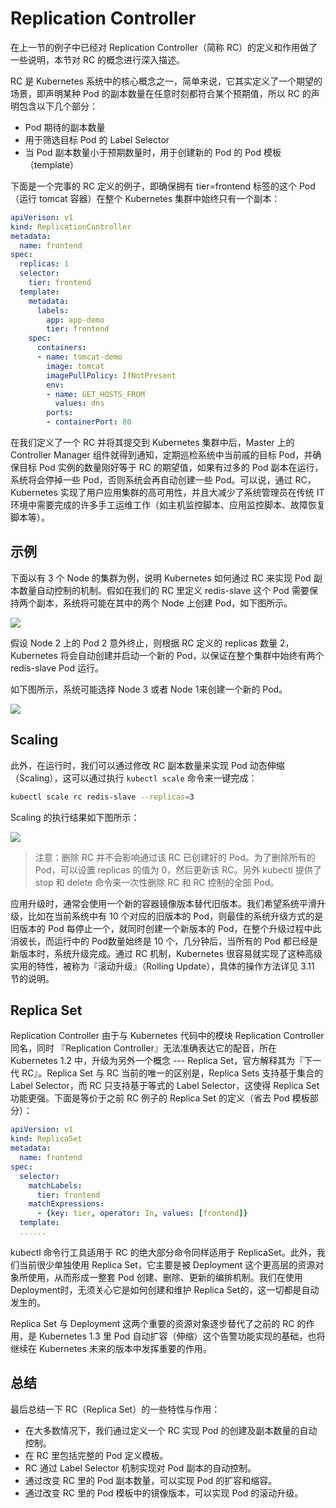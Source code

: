 # Replication Controller

在上一节的例子中已经对 Replication Controller（简称 RC）的定义和作用做了一些说明，本节对 RC 的概念进行深入描述。

RC 是 Kubernetes 系统中的核心概念之一，简单来说，它其实定义了一个期望的场景，即声明某种 Pod 的副本数量在任意时刻都符合某个预期值，所以 RC 的声明包含以下几个部分：
* Pod 期待的副本数量
* 用于筛选目标 Pod 的 Label Selector
* 当 Pod 副本数量小于预期数量时，用于创建新的 Pod 的 Pod 模板（template）

下面是一个完事的 RC 定义的例子，即确保拥有 tier=frontend 标签的这个 Pod（运行 tomcat 容器）在整个 Kubernetes 集群中始终只有一个副本：
```yaml
apiVerison: v1
kind: ReplicationController
metadata:
  name: frontend
spec:
  replicas: 1
  selector:
    tier: frontend
  template:
    metadata:
      labels:
        app: app-demo
        tier: frontend
    spec:
      containers:
      - name: tomcat-demo
        image: tomcat
        imagePullPolicy: IfNotPresent
        env:
        - name: GET_HOSTS_FROM
          values: dns
        ports:
        - containerPort: 80
```

在我们定义了一个 RC 并将其提交到 Kubernetes 集群中后，Master 上的 Controller Manager 组件就得到通知，定期巡检系统中当前戚的目标 Pod，并确保目标 Pod 实例的数量刚好等于 RC 的期望值，如果有过多的 Pod 副本在运行，系统将会停掉一些 Pod，否则系统会再自动创建一些 Pod。可以说，通过 RC，Kubernetes 实现了用户应用集群的高可用性，并且大减少了系统管理员在传统 IT 环境中需要完成的许多手工运维工作（如主机监控脚本、应用监控脚本、故障恢复脚本等）。

## 示例

下面以有 3 个 Node 的集群为例，说明 Kubernetes 如何通过 RC 来实现 Pod 副本数量自动控制的机制。假如在我们的 RC 里定义 redis-slave 这个 Pod 需要保持两个副本，系统将可能在其中的两个 Node 上创建 Pod，如下图所示。

![](../../gitbook/assets/topic_1/1-9.jpg)

假设 Node 2 上的 Pod 2 意外终止，则根据 RC 定义的 replicas 数量 2，Kubernetes 将会自动创建并启动一个新的 Pod，以保证在整个集群中始终有两个 redis-slave Pod 运行。

如下图所示，系统可能选择 Node 3 或者 Node 1来创建一个新的 Pod。

![](../../gitbook/assets/topic_1/1-10.jpg)

## Scaling

此外，在运行时，我们可以通过修改 RC 副本数量来实现 Pod 动态伸缩（Scaling），这可以通过执行 `kubectl scale` 命令来一键完成：
```bash
kubectl scale rc redis-slave --replicas=3
```

Scaling 的执行结果如下图所示：

![](../../gitbook/assets/topic_1/1-11.jpg)

> 注意：删除 RC 并不会影响通过该 RC 已创建好的 Pod。为了删除所有的 Pod，可以设置 replicas 的值为 0，然后更新该 RC。另外 kubectl 提供了 stop 和 delete 命令来一次性删除 RC 和 RC 控制的全部 Pod。

应用升级时，通常会使用一个新的容器镜像版本替代旧版本。我们希望系统平滑升级，比如在当前系统中有 10 个对应的旧版本的 Pod，则最佳的系统升级方式的是旧版本的 Pod 每停止一个，就同时创建一个新版本的 Pod，在整个升级过程中此消彼长，而运行中的 Pod数量始终是 10 个，几分钟后，当所有的 Pod 都已经是新版本时，系统升级完成。通过 RC 机制，Kubernetes 很容易就实现了这种高级实用的特性，被称为『滚动升级』（Rolling Update），具体的操作方法详见 3.11 节的说明。

## Replica Set

Replication Controller 由于与 Kubernetes 代码中的模块 Replication Controller 同名，同时 『Replication Controller』无法准确表达它的配音，所在 Kubernetes 1.2 中，升级为另外一个概念 --- Replica Set，官方解释其为『下一代 RC』。Replica Set 与 RC 当前的唯一的区别是，Replica Sets 支持基于集合的 Label Selector，而 RC 只支持基于等式的 Label Selector，这使得 Replica Set 功能更强。下面是等价于之前 RC 例子的 Replica Set 的定义（省去 Pod 模板部分）：
```yaml
apiVersion: v1
kind: ReplicaSet
metadata:
  name: frontend
spec:
  selector:
    matchLabels:
      tier: frontend
    matchExpressions:
      - {key: tier, operator: In, values: [frontend]}
  template:
  ......
```

kubectl 命令行工具适用于 RC 的绝大部分命令同样适用于 ReplicaSet。此外，我们当前很少单独使用 Replica Set，它主要是被 Deployment 这个更高层的资源对象所使用，从而形成一整套 Pod 创建、删除、更新的编排机制。我们在使用 Deployment时，无须关心它是如何创建和维护 Replica Set的，这一切都是自动发生的。

Replica Set 与 Deployment 这两个重要的资源对象逐步替代了之前的 RC 的作用，是 Kubernetes 1.3 里 Pod 自动扩容（伸缩）这个告警功能实现的基础，也将继续在 Kubernetes 未来的版本中发挥重要的作用。

## 总结

最后总结一下 RC（Replica Set）的一些特性与作用：
* 在大多数情况下，我们通过定义一个 RC 实现 Pod 的创建及副本数量的自动控制。
* 在 RC 里包括完整的 Pod 定义模板。
* RC 通过 Label Selector 机制实现对 Pod 副本的自动控制。
* 通过改变 RC 里的 Pod 副本数量，可以实现 Pod 的扩容和缩容。
* 通过改变 RC 里的 Pod 模板中的镜像版本，可以实现 Pod 的滚动升级。
